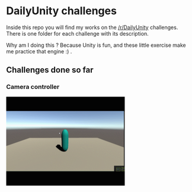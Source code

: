 # DailyUnity challenges

Inside this repo you will find my works on the [/r/DailyUnity](https://www.reddit.com/r/DailyUnity/) challenges.
There is one folder for each challenge with its description.

Why am I doing this ? Because Unity is fun, and these little exercise make me practice that engine :) .

## Challenges done so far

### Camera controller

![GIF](doc/gifs/c1.gif)
